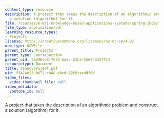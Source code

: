 ```yaml
---
content_type: resource
description: A project that takes the description of an algorithmic problem and construct
  a solution (algorithm) for it.
file: /courses/6-871-knowledge-based-applications-systems-spring-2005/f3474e238672c848e8cd9259caeddf6d_tzanovproject.pdf
file_type: application/pdf
learning_resource_types:
- Projects
license: https://creativecommons.org/licenses/by-nc-sa/4.0/
ocw_type: OCWFile
parent_title: Projects
parent_type: CourseSection
parent_uid: 9a346cd8-7e53-baac-21ba-55e4c4157f53
resourcetype: Document
title: tzanovproject.pdf
uid: f3474e23-8672-c848-e8cd-9259caeddf6d
video_files:
  video_thumbnail_file: null
video_metadata:
  youtube_id: null
---
```

A project that takes the description of an algorithmic problem and construct a solution (algorithm) for it.